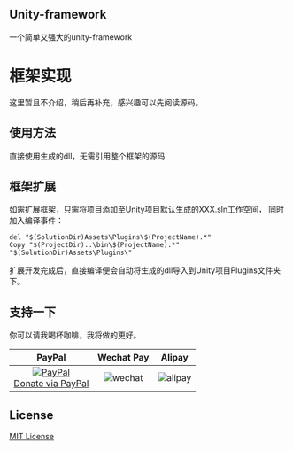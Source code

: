 ## Unity-framework

一个简单又强大的unity-framework

# 框架实现

这里暂且不介绍，稍后再补充，感兴趣可以先阅读源码。

## 使用方法

直接使用生成的dll，无需引用整个框架的源码

## 框架扩展

如需扩展框架，只需将项目添加至Unity项目默认生成的XXX.sln工作空间，
同时加入编译事件：

```
del "$(SolutionDir)Assets\Plugins\$(ProjectName).*"
Copy "$(ProjectDir)..\bin\$(ProjectName).*" "$(SolutionDir)Assets\Plugins\"
```

扩展开发完成后，直接编译便会自动将生成的dll导入到Unity项目Plugins文件夹下。

## 支持一下

你可以请我喝杯咖啡，我将做的更好。

|                                 PayPal                                  |                                 Wechat Pay                                  |                                   Alipay                                    |
|:-----------------------------------------------------------------------:|:---------------------------------------------------------------------------:|:---------------------------------------------------------------------------:|
| [![PayPal](https://www.paypalobjects.com/webstatic/paypalme/images/pp_logo_small.png)<br>Donate via PayPal ](https://www.paypal.me/abaojin) | ![wechat](/unity-framework/media/weixin.png) | ![alipay](/unity-framework/media/zhifubao.png) |


## License
[MIT License](https://hello-d.github.io/unity-framework/LICENSE.md)
